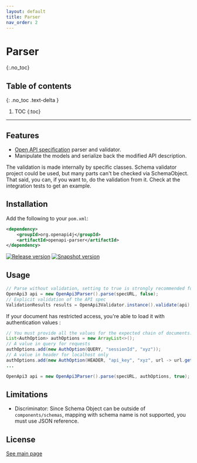 ```yaml
---
layout: default
title: Parser
nav_order: 2
---
```


# Parser
{:.no_toc}

## Table of contents
{: .no_toc .text-delta }

1. TOC
{:toc}

---

## Features

* [Open API specification](https://github.com/OAI/OpenAPI-Specification/blob/master/versions/3.0.3.md) parser and validator.
* Manipulate the models and serialize back the modified API description.

The validation is made internally by specific classes. Schema validator project could be used, but many parts can't be checked via SchemaObject.
That said, you can, if you want to, do the validation from it. Check at the integration tests to get an example.

## Installation

Add the following to your `pom.xml`:

```xml
<dependency>
    <groupId>org.openapi4j</groupId>
    <artifactId>openapi-parser</artifactId>
</dependency>
```
[![Release version](https://img.shields.io/nexus/r/org.openapi4j/openapi-schema-validator?style=for-the-badge&color=blue&label=Release&server=https%3A%2F%2Foss.sonatype.org)](https://search.maven.org/search?q=g:org.openapi4j%20a:openapi-parser)
[![Snapshot version](https://img.shields.io/nexus/s/org.openapi4j/openapi-schema-validator?style=for-the-badge&color=blue&label=Snapshot&server=https%3A%2F%2Foss.sonatype.org)](https://oss.sonatype.org/content/repositories/snapshots/org/openapi4j/openapi-parser/)

## Usage

```java
// Parse without validation, setting to true is strongly recommended for further data validation.
OpenApi3 api = new OpenApi3Parser().parse(specURL, false);
// Explicit validation of the API spec
ValidationResults results = OpenApi3Validator.instance().validate(api);
```

If your document has restricted access, you're able to load it with authentication values :
```java
// You must provide all the values for the expected chain of documents.
List<AuthOption> authOptions = new ArrayList<>();
// A value in query for requests
authOptions.add(new AuthOption(QUERY, "sessionId", "xyz"));
// A value in header for localhost only
authOptions.add(new AuthOption(HEADER, "api_key", "xyz", url -> url.getHost().equals("localhost")));
...

OpenApi3 api = new OpenApi3Parser().parse(specURL, authOptions, true);
```

## Limitations

* Discriminator: Since Schema Object can be outside of `components/schemas`, mapping with schema name is not supported, you must use JSON reference.


## License

[See main page](index.md#license)
